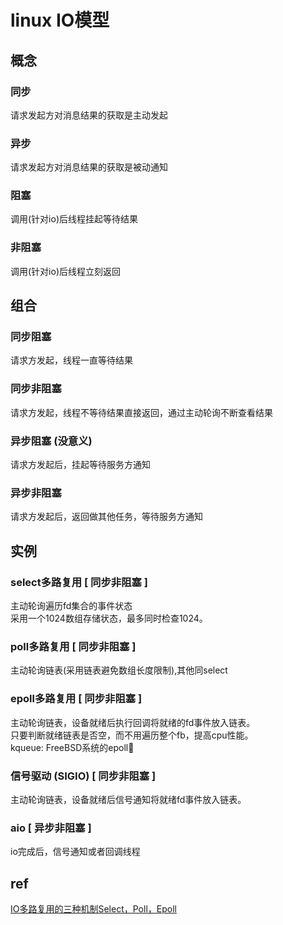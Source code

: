 # linux IO模型

## 概念  
### 同步  
请求发起方对消息结果的获取是主动发起  
  
### 异步  
请求发起方对消息结果的获取是被动通知  
  
### 阻塞  
调用(针对io)后线程挂起等待结果  
  
### 非阻塞  
调用(针对io)后线程立刻返回  
  
## 组合  
### 同步阻塞  
请求方发起，线程一直等待结果  
  
### 同步非阻塞  
请求方发起，线程不等待结果直接返回，通过主动轮询不断查看结果  
  
### 异步阻塞 (没意义)  
请求方发起后，挂起等待服务方通知  
  
### 异步非阻塞  
请求方发起后，返回做其他任务，等待服务方通知  
  
## 实例  
### select多路复用 [ 同步非阻塞 ]  
主动轮询遍历fd集合的事件状态  
采用一个1024数组存储状态，最多同时检查1024。  
  
### poll多路复用 [ 同步非阻塞 ]  
主动轮询链表(采用链表避免数组长度限制),其他同select  
  
### epoll多路复用 [ 同步非阻塞 ]    
主动轮询链表，设备就绪后执行回调将就绪的fd事件放入链表。  
只要判断就绪链表是否空，而不用遍历整个fb，提高cpu性能。  
kqueue: FreeBSD系统的epoll  
  
### 信号驱动 (SIGIO) [ 同步非阻塞 ]  
主动轮询链表，设备就绪后信号通知将就绪fd事件放入链表。  
  
### aio [ 异步非阻塞 ]  
io完成后，信号通知或者回调线程  
  
## ref
[ IO多路复用的三种机制Select，Poll，Epoll ](https://www.jianshu.com/p/397449cadc9a)